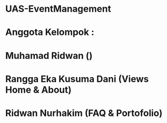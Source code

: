 # UAS-EventManagement

# Anggota Kelompok :
# Muhamad Ridwan ()
# Rangga Eka Kusuma Dani (Views Home & About)
# Ridwan Nurhakim (FAQ & Portofolio)